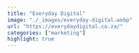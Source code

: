 ```yaml
---
title: "Everyday Digital"
image: "./_images/everyday-digital.webp"
url: "https://everydaydigital.co.za/"
categories: ["marketing"]
highlight: true
---
```

